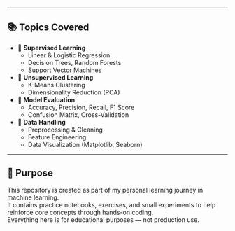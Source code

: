 
---

## 📚 Topics Covered

- 📌 **Supervised Learning**
  - Linear & Logistic Regression
  - Decision Trees, Random Forests
  - Support Vector Machines
- 📌 **Unsupervised Learning**
  - K-Means Clustering
  - Dimensionality Reduction (PCA)
- 📌 **Model Evaluation**
  - Accuracy, Precision, Recall, F1 Score
  - Confusion Matrix, Cross-Validation
- 📌 **Data Handling**
  - Preprocessing & Cleaning
  - Feature Engineering
  - Data Visualization (Matplotlib, Seaborn)

---
## 🎯 Purpose

This repository is created as part of my personal learning journey in machine learning.  
It contains practice notebooks, exercises, and small experiments to help reinforce core concepts through hands-on coding.  
Everything here is for educational purposes — not production use.
